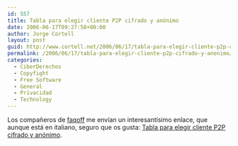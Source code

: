```yaml
---
id: 557
title: Tabla para elegir cliente P2P cifrado y anónimo
date: 2006-06-17T09:27:58+00:00
author: Jorge Cortell
layout: post
guid: http://www.cortell.net/2006/06/17/tabla-para-elegir-cliente-p2p-cifrado-y-anonimo/
permalink: /2006/06/17/tabla-para-elegir-cliente-p2p-cifrado-y-anonimo/
categories:
  - CiberDerechos
  - Copyfight
  - Free Software
  - General
  - Privacidad
  - Technology
---
```

Los compañeros de <a target="_blank" title="faqoff" href="http://www.faqoff.org/">faqoff</a> me enví­an un interesantí­simo enlace, que aunque está en italiano, seguro que os gusta: <a target="_blank" title="Tabla P2P cifrado y anónimo" href="http://www.peppons.p2pforum.it/client_anonimi.htm">Tabla para elegir cliente P2P cifrado y anónimo</a>.